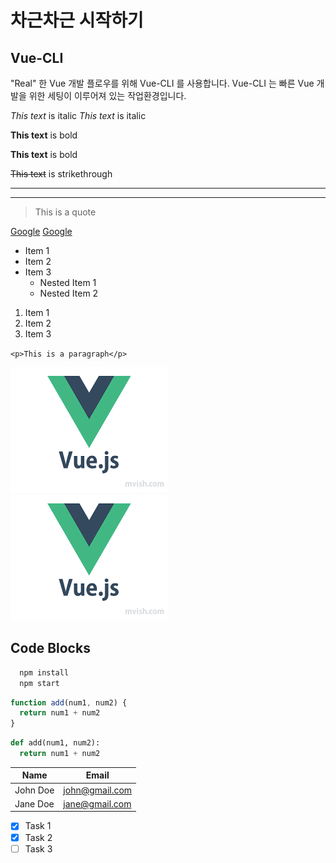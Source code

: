 # 차근차근 시작하기

## Vue-CLI
"Real" 한 Vue 개발 플로우를 위해 Vue-CLI 를 사용합니다.
Vue-CLI 는 빠른 Vue 개발을 위한 세팅이 이루어져 있는 작업환경입니다.

<Counter/>

<!-- Italics -->
*This text* is italic
_This text_ is italic

<!-- Strongs -->

**This text** is bold

__This text__ is bold

<!-- Strikethrough -->

~~This text~~ is strikethrough

<!-- Horizontal Rule -->
___
---

<!-- Blockquote -->
> This is a quote

<!-- Links -->
[Google](https://google.com)
[Google](https://google.com "Google링크")

<!-- UL -->
* Item 1
* Item 2
* Item 3
  * Nested Item 1
  * Nested Item 2

<!-- OL -->
1. Item 1
1. Item 2
1. Item 3

<!-- Inline Code Block -->
`<p>This is a paragraph</p>`

<!-- Images -->
![Markdown Logo](/images/vueLogo.png)
![Markdown Logo](../.vuepress/public/images/vueLogo.png)

<!-- Github Markdonw -->

## Code Blocks
<!-- Code Blocks -->
```bash
  npm install 
  npm start
```

```javascript
function add(num1, num2) {
  return num1 + num2
}

```

```python
def add(num1, num2):
  return num1 + num2
```

<!-- Tables -->
|Name|Email|
|------|------|
|John Doe|john@gmail.com|
|Jane Doe|jane@gmail.com|

<!-- Task Lists -->
* [x] Task 1
* [x] Task 2
* [ ] Task 3
